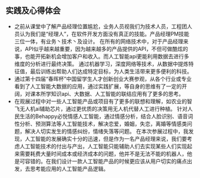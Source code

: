 ## 实践及心得体会

- 之前从课堂中了解产品经理位置尴尬，业务人员视我们为技术人员，工程团人员认为我们是“经理人”，在软件开发方面没有真正的技能。产品经理PM技能三位一体，有业务丶技术丶及设计。
在所有的网络技术中，对于产品经理来说，API似乎越来越重要，因为越来越多的产品提供的API，不但可做酷炫的事，也能开拓新机会增加客户和收入。而人工智能api更能利用数据去进行多维度的分析进行最终决策。
通过机器学习，深度网络等技术，从数据中提炼特征值，最后训练出帮助人们达成特定目标，为人类生活带来更多便利的科技。
- 通过第十四届“春晖杯”中国留学生人才创新创业大赛参观，从各个行业或专业看到了人工智能大数据的应用，通过实践扩展，等自身的思维有了一定的开阔，对课本所学知识api、大数据、人工智能的联结应用有了更多的思考。
- 在观展过程中对一些人工智能产品或项目有了更多的联想和理解，如农业的智飞无人机ai辅助芯片，通过更优质的决策用无人机代替人工进行种植。
针对人民生活的Behappy必悦情感人工智能，通过情感分析，结合人脸识别、语音词性分析、预测算法等人工智能技术，解决恋爱，婚姻，失恋，离婚等情感类问题，解决人切实发生的情感纠纷，情绪失落等问题。
在本次参展过程中，我发现，人工智能的发展确实十分的迅速，但是作为一名产品经理来说，我们要考虑人工智能技术的付出与产出，人工智能只能辅助人们去实现某些人们实现起来需要耗费大量时间成本或经济成本的问题，他并不是无法不能的机器人，他是可容错的。在我们设计一款人工智能产品的时候更应该从用户切实的痛点出发，去思考能应用的人工智能产品逻辑。
 
